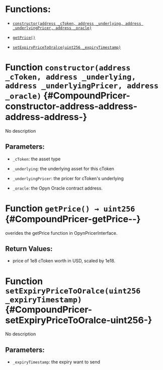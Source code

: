 # Functions:

- [`constructor(address _cToken, address _underlying, address _underlyingPricer, address _oracle)`](#CompoundPricer-constructor-address-address-address-address-)

- [`getPrice()`](#CompoundPricer-getPrice--)

- [`setExpiryPriceToOralce(uint256 _expiryTimestamp)`](#CompoundPricer-setExpiryPriceToOralce-uint256-)

# Function `constructor(address _cToken, address _underlying, address _underlyingPricer, address _oracle)` {#CompoundPricer-constructor-address-address-address-address-}

No description

## Parameters:

- `_cToken`: the asset type

- `_underlying`: the underlying asset for this cToken

- `_underlyingPricer`: the pricer for cToken's underlying

- `_oracle`: the Opyn Oracle contract address.

# Function `getPrice() → uint256` {#CompoundPricer-getPrice--}

overides the getPrice function in OpynPricerInterface.

## Return Values:

- price of 1e8 cToken worth in USD, scaled by 1e18.

# Function `setExpiryPriceToOralce(uint256 _expiryTimestamp)` {#CompoundPricer-setExpiryPriceToOralce-uint256-}

No description

## Parameters:

- `_expiryTimestamp`: the expiry want to send
